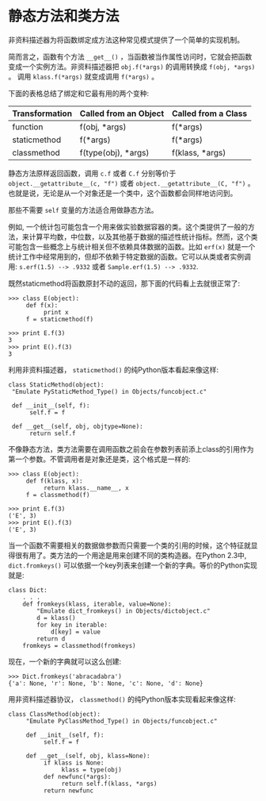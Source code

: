 # 静态方法和类方法


非资料描述器为将函数绑定成方法这种常见模式提供了一个简单的实现机制。

简而言之，函数有个方法 `__get__()` ，当函数被当作属性访问时，它就会把函数变成一个实例方法。非资料描述器把 `obj.f(*args)` 的调用转换成 `f(obj, *args)` 。 调用 `klass.f(*args)` 就变成调用 `f(*args)` 。

下面的表格总结了绑定和它最有用的两个变种:

| Transformation | Called from an Object | Called from a Class |
| :------------- | :-------------------- | :------------------ |
| function       | f(obj, *args)         | f(*args)            |
| staticmethod   | f(*args)              | f(*args)            |
| classmethod    | f(type(obj), *args)   | f(klass, *args)     |

静态方法原样返回函数，调用 `c.f` 或者 `C.f` 分别等价于 `object.__getattribute__(c, "f")` 或者 `object.__getattribute__(C, "f")` 。也就是说，无论是从一个对象还是一个类中，这个函数都会同样地访问到。

那些不需要 `self` 变量的方法适合用做静态方法。

例如, 一个统计包可能包含一个用来做实验数据容器的类。这个类提供了一般的方法，来计算平均数，中位数，以及其他基于数据的描述性统计指标。然而，这个类可能包含一些概念上与统计相关但不依赖具体数据的函数。比如 `erf(x)` 就是一个统计工作中经常用到的，但却不依赖于特定数据的函数。它可以从类或者实例调用: `s.erf(1.5) --> .9332` 或者 `Sample.erf(1.5) --> .9332`.

既然staticmethod将函数原封不动的返回，那下面的代码看上去就很正常了:

```
>>> class E(object):
     def f(x):
          print x
     f = staticmethod(f)

>>> print E.f(3)
3
>>> print E().f(3)
3
```

利用非资料描述器， `staticmethod()` 的纯Python版本看起来像这样:

```
class StaticMethod(object):
 "Emulate PyStaticMethod_Type() in Objects/funcobject.c"

 def __init__(self, f):
      self.f = f

 def __get__(self, obj, objtype=None):
      return self.f
```

不像静态方法，类方法需要在调用函数之前会在参数列表前添上class的引用作为第一个参数。不管调用者是对象还是类，这个格式是一样的:

```
>>> class E(object):
     def f(klass, x):
          return klass.__name__, x
     f = classmethod(f)

>>> print E.f(3)
('E', 3)
>>> print E().f(3)
('E', 3)
```

当一个函数不需要相关的数据做参数而只需要一个类的引用的时候，这个特征就显得很有用了。类方法的一个用途是用来创建不同的类构造器。在Python 2.3中, `dict.fromkeys()` 可以依据一个key列表来创建一个新的字典。等价的Python实现就是:

```
class Dict:
    . . .
    def fromkeys(klass, iterable, value=None):
        "Emulate dict_fromkeys() in Objects/dictobject.c"
        d = klass()
        for key in iterable:
            d[key] = value
        return d
    fromkeys = classmethod(fromkeys)
```

现在，一个新的字典就可以这么创建:

```
>>> Dict.fromkeys('abracadabra')
{'a': None, 'r': None, 'b': None, 'c': None, 'd': None}
```

用非资料描述器协议， `classmethod()` 的纯Python版本实现看起来像这样:

```
class ClassMethod(object):
     "Emulate PyClassMethod_Type() in Objects/funcobject.c"

     def __init__(self, f):
          self.f = f

     def __get__(self, obj, klass=None):
          if klass is None:
               klass = type(obj)
          def newfunc(*args):
               return self.f(klass, *args)
          return newfunc
```